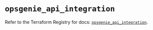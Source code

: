 # `opsgenie_api_integration`

Refer to the Terraform Registry for docs: [`opsgenie_api_integration`](https://registry.terraform.io/providers/opsgenie/opsgenie/0.6.35/docs/resources/api_integration).
